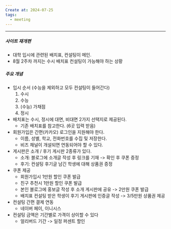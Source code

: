 ```yaml
---
Create at: 2024-07-25
tags:
  - meeting
---
```

---

##### 사이트 재개편
- 대학 입시에 관련된 배치표, 컨설팅이 메인.
- 8월 2주차 까지는 수시 배치표 컨설팅이 가능해야 하는 상황

##### 주요 개념
- 입시 순서 (수능을 제외하고 모두 컨설팅이 들어간다)
	1. 수시
	2. 수능
	3. (수능) 가채점
	4. 정시
- 배치표는 수시, 정시에 대면, 비대면 2가지 선택지로 제공된다.
	- 기존 배치표를 참고한다. (6곳 입력 받음)
- 회원가입은 간편(카카오) 로그인을 지원해야 한다.
	- 이름, 성별, 학교, 전화번호를 수집 및 저장한다.
	- 비즈 채널이 개설되면 연동되어야 할 수 있다.
- 게시판은 소개 / 후기 게시판 2종류가 있다.
	- 소개: 블로그에 소개글 작성 후 링크를 기재 -> 확인 후 쿠폰 증정
	- 후기: 컨설팅 후기글 남긴 학생에 대해  상품권 증정
- 쿠폰 제공
	- 회원가입시 1만원 할인 쿠폰 발급
	- 친구 추천시 1만원 할인 쿠폰 발급
	- 본인 블로그에 홍보글 작성 후 소개 게시판에 공유 -> 2만원 쿠폰 발급
	- 배치표 컨설팅 받은 학생이 후기 게시판에 인증글 작성 -> 3/5만원 상품권 제공
- 컨설팅 간편 결제 연동
	- 네이버 페이, 이니시스
- 컨설팅 금액은 기간별로 가격이 상이할 수 있다
	- 얼리버드 기간 -> 일정 퍼센트 할인